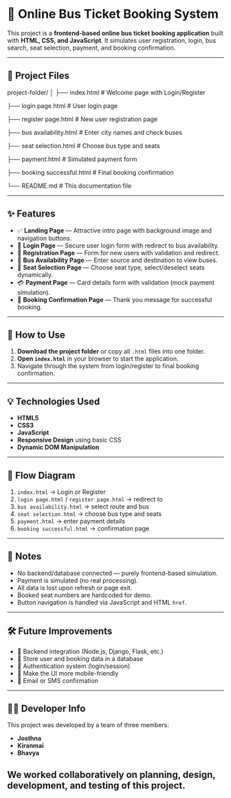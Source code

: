# 🚌 Online Bus Ticket Booking System

This project is a **frontend-based online bus ticket booking application** built with **HTML, CSS, and JavaScript**. It simulates user registration, login, bus search, seat selection, payment, and booking confirmation.

---

## 📁 Project Files
project-folder/
│
├── index.html # Welcome page with Login/Register

├── login page.html # User login page

├── register page.html # New user registration page

├── bus availability.html # Enter city names and check buses

├── seat selection.html # Choose bus type and seats

├── payment.html # Simulated payment form

├── booking successful.html # Final booking confirmation

└── README.md # This documentation file

---

## ✨ Features

- ✅ **Landing Page** — Attractive intro page with background image and navigation buttons.
- 🔐 **Login Page** — Secure user login form with redirect to bus availability.
- 📝 **Registration Page** — Form for new users with validation and redirect.
- 🚌 **Bus Availability Page** — Enter source and destination to view buses.
- 💺 **Seat Selection Page** — Choose seat type, select/deselect seats dynamically.
- 💳 **Payment Page** — Card details form with validation (mock payment simulation).
- 🎉 **Booking Confirmation Page** — Thank you message for successful booking.

---

## 🚀 How to Use

1. **Download the project folder** or copy all `.html` files into one folder.
2. **Open `index.html`** in your browser to start the application.
3. Navigate through the system from login/register to final booking confirmation.

---

## 💡 Technologies Used

- **HTML5**
- **CSS3**
- **JavaScript**
- **Responsive Design** using basic CSS 
- **Dynamic DOM Manipulation**

---

## 🔄 Flow Diagram

1. `index.html` → Login or Register  
2. `login page.html` / `register page.html` → redirect to  
3. `bus availability.html` → select route and bus  
4. `seat selection.html` → choose bus type and seats  
5. `payment.html` → enter payment details  
6. `booking successful.html` → confirmation page

---

## 📌 Notes

- No backend/database connected — purely frontend-based simulation.
- Payment is simulated (no real processing).
- All data is lost upon refresh or page exit.
- Booked seat numbers are hardcoded for demo.
- Button navigation is handled via JavaScript and HTML `href`.

---

## 🛠 Future Improvements

- 🔗 Backend integration (Node.js, Django, Flask, etc.)
- 💾 Store user and booking data in a database
- 🔐 Authentication system (login/session)
- 📱 Make the UI more mobile-friendly
- 🧾 Email or SMS confirmation

---

## 👨‍💻 Developer Info

This project was developed by a team of three members:

- **Josthna**
- **Kiranmai**
- **Bhavya**

We worked collaboratively on planning, design, development, and testing of this project.
---

